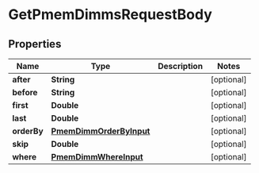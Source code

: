 

# GetPmemDimmsRequestBody


## Properties

Name | Type | Description | Notes
------------ | ------------- | ------------- | -------------
**after** | **String** |  |  [optional]
**before** | **String** |  |  [optional]
**first** | **Double** |  |  [optional]
**last** | **Double** |  |  [optional]
**orderBy** | [**PmemDimmOrderByInput**](PmemDimmOrderByInput.md) |  |  [optional]
**skip** | **Double** |  |  [optional]
**where** | [**PmemDimmWhereInput**](PmemDimmWhereInput.md) |  |  [optional]



